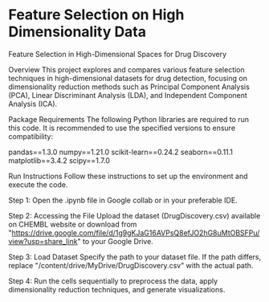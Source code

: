 # Feature Selection on High Dimensionality Data
Feature Selection in High-Dimensional Spaces for Drug Discovery

Overview
This project explores and compares various feature selection techniques in high-dimensional datasets for drug detection, focusing on dimensionality reduction methods such as Principal Component Analysis (PCA), Linear Discriminant Analysis (LDA), and Independent Component Analysis (ICA).

Package Requirements
The following Python libraries are required to run this code. It is recommended to use the specified versions to ensure compatibility:

pandas==1.3.0
numpy==1.21.0
scikit-learn==0.24.2
seaborn==0.11.1
matplotlib==3.4.2
scipy==1.7.0


Run Instructions
Follow these instructions to set up the environment and execute the code.


Step 1: 
Open the .ipynb file in Google collab or in your preferable IDE.

Step 2: Accessing the File
Upload the dataset (DrugDiscovery.csv) available on CHEMBL website or download from "https://drive.google.com/file/d/1g9gKJaG16AVPsQ8efJO2hG8uMtOBSFPu/view?usp=share_link" to your Google Drive.

Step 3: Load Dataset
Specify the path to your dataset file. If the path differs, replace "/content/drive/MyDrive/DrugDiscovery.csv" with the actual path.

Step 4:
Run the cells sequentially to preprocess the data, apply dimensionality reduction techniques, and generate visualizations.

